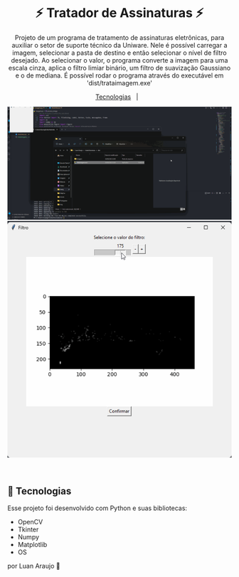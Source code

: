 <h1 align="center"> ⚡ Tratador de Assinaturas ⚡ </h1>

<p align="center">
Projeto de um programa de tratamento de assinaturas eletrônicas, para auxiliar o setor de suporte técnico da Uniware. Nele é possível carregar a imagem, selecionar a pasta de destino e então selecionar o nível de filtro desejado. Ao selecionar o valor, o programa converte a imagem para uma escala cinza, aplica o filtro limiar binário, um filtro de suavização Gaussiano e o de mediana. É possível rodar o programa através do executável em 'dist/trataimagem.exe'<br/>

<p align="center">
  <a href="#-tecnologias">Tecnologias</a>&nbsp;&nbsp;&nbsp;|&nbsp;&nbsp;&nbsp;
</p>

<p align="center">
  <img alt="Programa" src="img/imagem.gif">
  <img alt="Filtro" src="img/filtro.gif">
</p>

<br>

## 🚀 Tecnologias

Esse projeto foi desenvolvido com Python e suas bibliotecas:

- OpenCV
- Tkinter
- Numpy
- Matplotlib
- OS

por Luan Araujo :wave:
